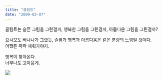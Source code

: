 ```yaml
---
title: "클림트"
date: "2009-03-07"
---
```


클림트는 슬픈 그림을 그린걸까, 행복한 그림을 그린걸까, 아름다운 그림을 그린걸까?  
  
요시모토 바나나가 그랬듯, 슬픔과 행복과 아름다움은 같은 분량의 느낌일 것이다.  
어쨌든 꽉꽉 채워가야지.  
  
행복이 찾아온다.  
너무나도 고마웁게.  
  
![](http://kimsungi.cafe24.com/wp-content/uploads/2010/11/cfile5.uf_.11794D234CEFC0F80268D6.jpg)
